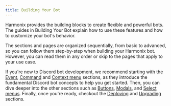 ```yaml
---
title: Building Your Bot
---
```


Harmonix provides the building blocks to create flexible and powerful bots. The guides in Building Your Bot explain how to use these features and how to customize your bot's behavior.

The sections and pages are organized sequentially, from basic to advanced, so you can follow them step-by-step when building your Harmonix bot. However, you can read them in any order or skip to the pages that apply to your use case.

If you're new to Discord bot development, we recommend starting with the [Event](/), [Command](/) and [Context menu](/) sections, as they introduce the fundamental Discord bot concepts to help you get started. Then, you can dive deeper into the other sections such as [Buttons](/), [Modals](/), and [Select menus](/). Finally, once you're ready, checkout the [Deploying](/) and [Upgrading](/) sections.
